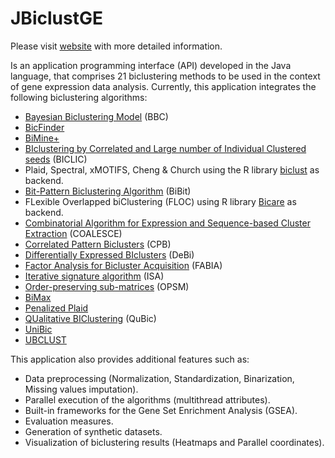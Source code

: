 # JBiclustGE

Please visit [website](http://darwin.di.uminho.pt/jbiclustge/) with more detailed information.

Is an application programming interface (API) developed in the Java language, that comprises 21 biclustering methods to be used in the context of gene expression data analysis. Currently, this application integrates the following biclustering algorithms:

* [Bayesian Biclustering Model](http://www.people.fas.harvard.edu/~junliu/BBC/) (BBC)
* [BicFinder](http://www.info.univ-angers.fr/pub/hao/BicFinder.html)
* [BiMine+](http://www.info.univ-angers.fr/pub/hao/BiMine+/BiMine+.html)
* [BIclustering by Correlated and Large number of Individual Clustered seeds](http://scode.kaist.ac.kr/BICLIC/) (BICLIC)
* Plaid, Spectral, xMOTIFS, Cheng & Church using the R library [biclust](https://cran.r-project.org/web/packages/biclust/) as backend. 
* [Bit-Pattern Biclustering Algorithm](http://eps.upo.es/bigs/BiBit_algorithm.html) (BiBit)
* FLexible Overlapped biClustering (FLOC) using R library [Bicare](https://www.bioconductor.org/packages/release/bioc/html/BicARE.html) as backend. 
* [Combinatorial Algorithm for Expression and Sequence-based Cluster Extraction](https://bitbucket.org/libsleipnir/sleipnir) (COALESCE)
* [Correlated Pattern Biclusters](http://bmi.osu.edu/hpc/software/cpb/index.html) (CPB)
* [Differentially Expressed BIclusters](https://github.com/razZ0r/debi) (DeBi)
* [Factor Analysis for Bicluster Acquisition](https://www.bioconductor.org/packages/release/bioc/html/fabia.html) (FABIA)
* [Iterative signature algorithm](https://www.bioconductor.org/packages/release/bioc/html/fabia.html) (ISA)
* [Order-preserving sub-matrices](http://www.tik.ee.ethz.ch/sop/bicat/) (OPSM)
* [BiMax](http://www.tik.ee.ethz.ch/sop/bimax/)
* [Penalized Plaid](http://www.dms.umontreal.ca/~murua/)
* [QUalitative BIClustering](https://github.com/maqin2001/qubic) (QuBic)
* [UniBic](https://sourceforge.net/projects/unibic/files/)
* [UBCLUST](http://alumni.cs.ucr.edu/~hli/ubc/)



This application also provides additional features such as:

* Data preprocessing (Normalization, Standardization, Binarization, Missing values imputation).
* Parallel execution of the algorithms (multithread attributes).
* Built-in frameworks for the Gene Set Enrichment Analysis (GSEA).
* Evaluation measures.
* Generation of synthetic datasets.
* Visualization of biclustering results (Heatmaps and Parallel coordinates).  


